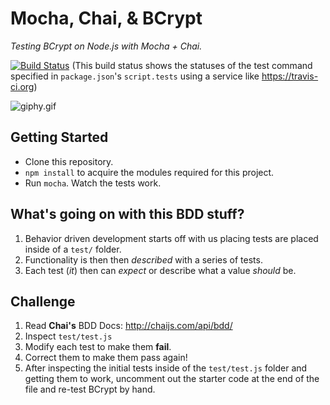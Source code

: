 # Mocha, Chai, & BCrypt

*Testing BCrypt on Node.js with Mocha + Chai.*

[![Build Status](https://travis-ci.org/code-for-coffee/mochaChaiAndBcrypt.svg?branch=master)](https://travis-ci.org/code-for-coffee/mochaChaiAndBcrypt)
(This build status shows the statuses of the test command specified in `package.json`'s `script.tests` using a service like https://travis-ci.org)


![giphy.gif](giphy.gif)

## Getting Started

* Clone this repository.
* `npm install` to acquire the modules required for this project.
* Run `mocha`. Watch the tests work.

## What's going on with this BDD stuff?

1. Behavior driven development starts off with us placing tests are placed inside of a `test/` folder.
2. Functionality is then then *described* with a series of tests.
3. Each test (*it*) then can *expect* or describe what a value *should* be.

## Challenge

1. Read **Chai's** BDD Docs: http://chaijs.com/api/bdd/
2. Inspect `test/test.js`
3. Modify each test to make them **fail**.
4. Correct them to make them pass again!
5. After inspecting the initial tests inside of the `test/test.js` folder and getting them to work, uncomment out the starter code at the end of the file and re-test BCrypt by hand.
